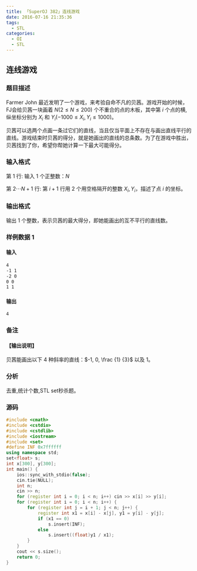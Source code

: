 ```yaml
---
title: 「SuperOJ 382」连线游戏
date: 2016-07-16 21:35:36
tags: 
  - STL
categories: 
  - OI
  - STL
---
```

## 连线游戏
### 题目描述
Farmer John 最近发明了一个游戏，来考验自命不凡的贝茜。游戏开始的时候，FJ会给贝茜一块画着 $N(2 \leq N \leq 200)$ 个不重合的点的木板，其中第 $i$ 个点的横,纵坐标分别为 $X_i$ 和 $Y_i (-1000 \leq X_i, Y_i \leq 1000)$。

贝茜可以选两个点画一条过它们的直线，当且仅当平面上不存在与画出直线平行的直线。游戏结束时贝茜的得分，就是她画出的直线的总条数。为了在游戏中胜出，贝茜找到了你，希望你帮她计算一下最大可能得分。 
### 输入格式
第 $1$ 行: 输入 $1$ 个正整数：$N$ 

第 $2 \cdots N+1$ 行: 第 $i+1$ 行用 $2$ 个用空格隔开的整数 $X_i, Y_i$，描述了点 $i$ 的坐标。
### 输出格式
输出 $1$ 个整数，表示贝茜的最大得分，即她能画出的互不平行的直线数。
<!-- more -->
### 样例数据 1
#### 输入
``` bash
4
-1 1
-2 0
0 0
1 1
```
#### 输出
``` bash
4
```
### 备注
#### 【输出说明】
贝茜能画出以下 $4$ 种斜率的直线：$-1, 0, \frac {1} {3}$ 以及 $1$。
### 分析
去重,统计个数,STL set秒杀题。
### 源码
``` cpp
#include <cmath>
#include <cstdio>
#include <cstdlib>
#include <iostream>
#include <set>
#define INF 0x7ffffff
using namespace std;
set<float> s;
int x[300], y[300];
int main() {
    ios::sync_with_stdio(false);
    cin.tie(NULL);
    int n;
    cin >> n;
    for (register int i = 0; i < n; i++) cin >> x[i] >> y[i];
    for (register int i = 0; i < n; i++) {
        for (register int j = i + 1; j < n; j++) {
            register int x1 = x[i] - x[j], y1 = y[i] - y[j];
            if (x1 == 0)
                s.insert(INF);
            else
                s.insert((float)y1 / x1);
        }
    }
    cout << s.size();
    return 0;
}
```
